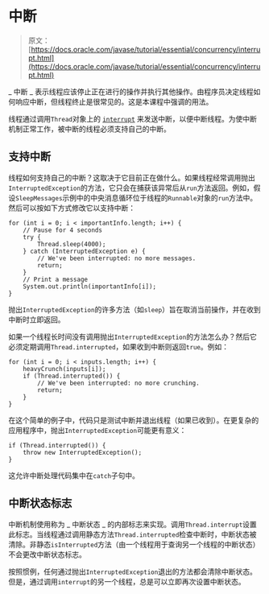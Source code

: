 # 中断

> 原文： [https://docs.oracle.com/javase/tutorial/essential/concurrency/interrupt.html](https://docs.oracle.com/javase/tutorial/essential/concurrency/interrupt.html)

_ 中断 _ 表示线程应该停止正在进行的操作并执行其他操作。由程序员决定线程如何响应中断，但线程终止是很常见的。这是本课程中强调的用法。

线程通过调用`Thread`对象上的 [`interrupt`](https://docs.oracle.com/javase/8/docs/api/java/lang/Thread.html#interrupt--) 来发送中断，以便中断线程。为使中断机制正常工作，被中断的线程必须支持自己的中断。

## 支持中断

线程如何支持自己的中断？这取决于它目前正在做什么。如果线程经常调用抛出`InterruptedException`的方法，它只会在捕获该异常后从`run`方法返回。例如，假设`SleepMessages`示例中的中央消息循环位于线程的`Runnable`对象的`run`方法中。然后可以按如下方式修改它以支持中断：

```
for (int i = 0; i < importantInfo.length; i++) {
    // Pause for 4 seconds
    try {
        Thread.sleep(4000);
    } catch (InterruptedException e) {
        // We've been interrupted: no more messages.
        return;
    }
    // Print a message
    System.out.println(importantInfo[i]);
}

```

抛出`InterruptedException`的许多方法（如`sleep`）旨在取消当前操作，并在收到中断时立即返回。

如果一个线程长时间没有调用抛出`InterruptedException`的方法怎么办？然后它必须定期调用`Thread.interrupted`，如果收到中断则返回`true`。例如：

```
for (int i = 0; i < inputs.length; i++) {
    heavyCrunch(inputs[i]);
    if (Thread.interrupted()) {
        // We've been interrupted: no more crunching.
        return;
    }
}

```

在这个简单的例子中，代码只是测试中断并退出线程（如果已收到）。在更复杂的应用程序中，抛出`InterruptedException`可能更有意义：

```
if (Thread.interrupted()) {
    throw new InterruptedException();
}

```

这允许中断处理代码集中在`catch`子句中。

## 中断状态标志

中断机制使用称为 _ 中断状态 _ 的内部标志来实现。调用`Thread.interrupt`设置此标志。当线程通过调用静态方法`Thread.interrupted`检查中断时，中断状态被清除。非静态`isInterrupted`方法（由一个线程用于查询另一个线程的中断状态）不会更改中断状态标志。

按照惯例，任何通过抛出`InterruptedException`退出的方法都会清除中断状态。但是，通过调用`interrupt`的另一个线程，总是可以立即再次设置中断状态。